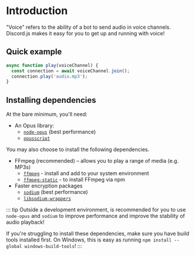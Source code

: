 # Introduction

"Voice" refers to the ability of a bot to send audio in voice channels. Discord.js makes it easy for you to get up and running with voice!

## Quick example
```js
async function play(voiceChannel) {
  const connection = await voiceChannel.join();
  connection.play('audio.mp3');
}
```

## Installing dependencies

At the bare minimum, you'll need:

- An Opus library:
  - [`node-opus`](https://github.com/Rantanen/node-opus/) (best performance)
  - [`opusscript`](https://github.com/abalabahaha/opusscript/)

You may also choose to install the following dependencies.

- FFmpeg (recommended) – allows you to play a range of media (e.g. MP3s) 
  - [`ffmpeg`](https://ffmpeg.org/) - install and add to your system environment
  - [`ffmpeg-static`](https://www.npmjs.com/package/ffmpeg-static) - to install FFmpeg via npm
- Faster encryption packages
  - [`sodium`](https://www.npmjs.com/package/sodium) (best performance)
  - [`libsodium-wrappers`](https://www.npmjs.com/package/libsodium-wrappers)

::: tip
Outside a development environment, is recommended for you to use `node-opus` and `sodium` to improve performance and improve the stability of audio playback!

If you're struggling to install these dependencies, make sure you have build tools installed first. On Windows, this is easy as running `npm install --global windows-build-tools`!
:::
